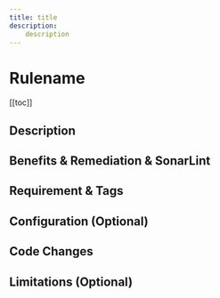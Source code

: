 ```yaml
---
title: title
description:
    description
---
```


# Rulename

[[toc]]

## Description

## Benefits & Remediation & SonarLint

## Requirement & Tags

## Configuration (Optional)

## Code Changes

## Limitations (Optional)


